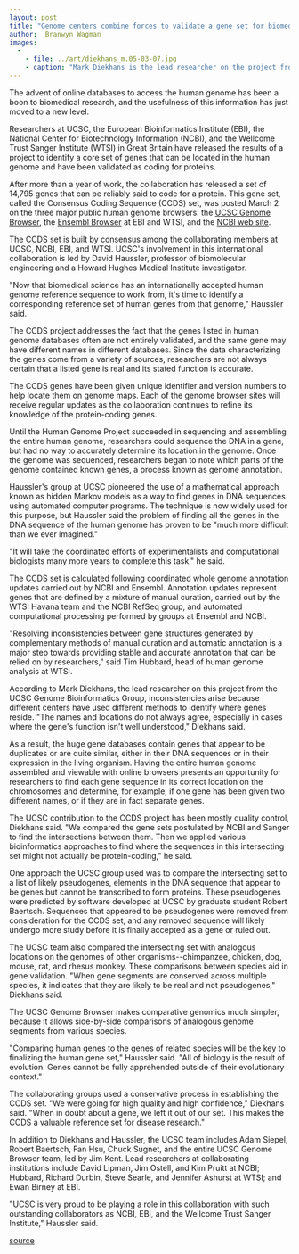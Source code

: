 ```yaml
---
layout: post
title: "Genome centers combine forces to validate a gene set for biomedical research"
author:  Branwyn Wagman
images:
  -
    - file: ../art/diekhans_m.05-03-07.jpg
    - caption: "Mark Diekhans is the lead researcher on the project from the UCSC Genome Bioinformatics Group."
---
```


The advent of online databases to access the human genome has been a boon to biomedical research, and the usefulness of this information has just moved to a new level.

Researchers at UCSC, the European Bioinformatics Institute (EBI), the National Center for Biotechnology Information (NCBI), and the Wellcome Trust Sanger Institute (WTSI) in Great Britain have released the results of a project to identify a core set of genes that can be located in the human genome and have been validated as coding for proteins.   

After more than a year of work, the collaboration has released a set of 14,795 genes that can be reliably said to code for a protein. This gene set, called the Consensus Coding Sequence (CCDS) set, was posted March 2 on the three major public human genome browsers: the [UCSC Genome Browser][1], the [Ensembl Browser][2] at EBI and WTSI, and the [NCBI web site][3].

The CCDS set is built by consensus among the collaborating members at UCSC, NCBI, EBI, and WTSI. UCSC's involvement in this international collaboration is led by David Haussler, professor of biomolecular engineering and a Howard Hughes Medical Institute investigator.

"Now that biomedical science has an internationally accepted human genome reference sequence to work from, it's time to identify a corresponding reference set of human genes from that genome," Haussler said.

The CCDS project addresses the fact that the genes listed in human genome databases often are not entirely validated, and the same gene may have different names in different databases. Since the data characterizing the genes come from a variety of sources, researchers are not always certain that a listed gene is real and its stated function is accurate.

The CCDS genes have been given unique identifier and version numbers to help locate them on genome maps. Each of the genome browser sites will receive regular updates as the collaboration continues to refine its knowledge of the protein-coding genes.

Until the Human Genome Project succeeded in sequencing and assembling the entire human genome, researchers could sequence the DNA in a gene, but had no way to accurately determine its location in the genome. Once the genome was sequenced, researchers began to note which parts of the genome contained known genes, a process known as genome annotation.

Haussler's group at UCSC pioneered the use of a mathematical approach known as hidden Markov models as a way to find genes in DNA sequences using automated computer programs. The technique is now widely used for this purpose, but Haussler said the problem of finding all the genes in the DNA sequence of the human genome has proven to be "much more difficult than we ever imagined."

"It will take the coordinated efforts of experimentalists and computational biologists many more years to complete this task," he said.

The CCDS set is calculated following coordinated whole genome annotation updates carried out by NCBI and Ensembl. Annotation updates represent genes that are defined by a mixture of manual curation, carried out by the WTSI Havana team and the NCBI RefSeq group, and automated computational processing performed by groups at Ensembl and NCBI.

"Resolving inconsistencies between gene structures generated by complementary methods of manual curation and automatic annotation is a major step towards providing stable and accurate annotation that can be relied on by researchers," said Tim Hubbard, head of human genome analysis at WTSI.

According to Mark Diekhans, the lead researcher on this project from the UCSC Genome Bioinformatics Group, inconsistencies arise because different centers have used different methods to identify where genes reside. "The names and locations do not always agree, especially in cases where the gene's function isn't well understood," Diekhans said.

As a result, the huge gene databases contain genes that appear to be duplicates or are quite similar, either in their DNA sequences or in their expression in the living organism. Having the entire human genome assembled and viewable with online browsers presents an opportunity for researchers to find each gene sequence in its correct location on the chromosomes and determine, for example, if one gene has been given two different names, or if they are in fact separate genes.

The UCSC contribution to the CCDS project has been mostly quality control, Diekhans said. "We compared the gene sets postulated by NCBI and Sanger to find the intersections between them. Then we applied various bioinformatics approaches to find where the sequences in this intersecting set might not actually be protein-coding," he said.

One approach the UCSC group used was to compare the intersecting set to a list of likely pseudogenes, elements in the DNA sequence that appear to be genes but cannot be transcribed to form proteins. These pseudogenes were predicted by software developed at UCSC by graduate student Robert Baertsch. Sequences that appeared to be pseudogenes were removed from consideration for the CCDS set, and any removed sequence will likely undergo more study before it is finally accepted as a gene or ruled out.

The UCSC team also compared the intersecting set with analogous locations on the genomes of other organisms--chimpanzee, chicken, dog, mouse, rat, and rhesus monkey. These comparisons between species aid in gene validation. "When gene segments are conserved across multiple species, it indicates that they are likely to be real and not pseudogenes," Diekhans said.  

The UCSC Genome Browser makes comparative genomics much simpler, because it allows side-by-side comparisons of analogous genome segments from various species.   

"Comparing human genes to the genes of related species will be the key to finalizing the human gene set," Haussler said. "All of biology is the result of evolution. Genes cannot be fully apprehended outside of their evolutionary context."  

The collaborating groups used a conservative process in establishing the CCDS set. "We were going for high quality and high confidence," Diekhans said. "When in doubt about a gene, we left it out of our set. This makes the CCDS a valuable reference set for disease research."

In addition to Diekhans and Haussler, the UCSC team includes Adam Siepel, Robert Baertsch, Fan Hsu, Chuck Sugnet, and the entire UCSC Genome Browser team, led by Jim Kent. Lead researchers at collaborating institutions include David Lipman, Jim Ostell, and Kim Pruitt at NCBI; Hubbard, Richard Durbin, Steve Searle, and Jennifer Ashurst at WTSI; and Ewan Birney at EBI.

"UCSC is very proud to be playing a role in this collaboration with such outstanding collaborators as NCBI, EBI, and the Wellcome Trust Sanger Institute," Haussler said.   

[1]: http://genome.ucsc.edu
[2]: http://www.ensembl.org
[3]: http://www.ncbi.nlm.nih.gov/CCDS

[source](http://www1.ucsc.edu/currents/04-05/03-07/genome.asp "Permalink to genome")
